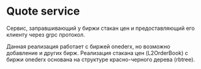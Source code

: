 # Quote service
Сервис, заправшивающий у биржи стакан цен и предоставляющий его клиенту через grpc протокол.

Данная реализация работает с биржей onederx, но возможно добавление и других бирж.
Реализация стакана цен (L2OrderBook) с биржи onederx основана на структуре красно-черного дерева (rbtree).
